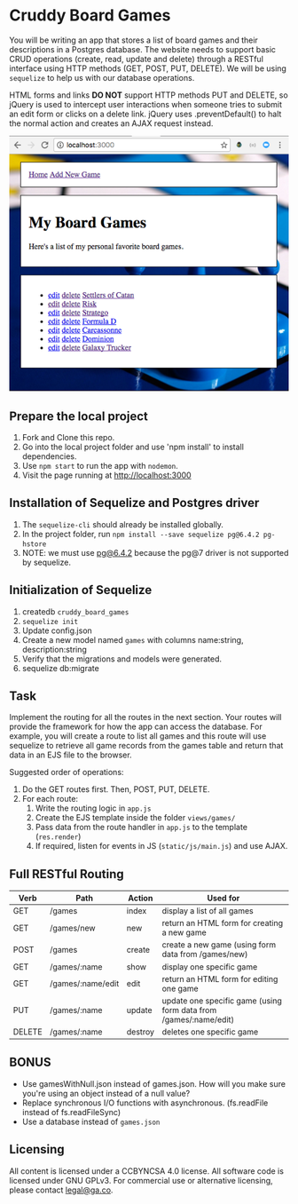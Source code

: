 # Cruddy Board Games
You will be writing an app that stores a list of board games and their descriptions in a Postgres database. The website needs to support basic CRUD operations (create, read, update and delete) through a RESTful interface using HTTP methods (GET, POST, PUT, DELETE). We will be using `sequelize` to help us with our database operations.

HTML forms and links **DO NOT** support HTTP methods PUT and DELETE, so jQuery is used to intercept user interactions when someone tries to submit an edit form or clicks on a delete link. jQuery uses .preventDefault() to halt the normal action and creates an AJAX request instead.

![screenshot](screenshot.png)

## Prepare the local project
1. Fork and Clone this repo.
2. Go into the local project folder and use 'npm install' to install dependencies.
3. Use `npm start` to run the app with `nodemon`.
4. Visit the page running at <http://localhost:3000>

## Installation of Sequelize and Postgres driver
1. The `sequelize-cli` should already be installed globally.
2. In the project folder, run `npm install --save sequelize pg@6.4.2 pg-hstore`
3. NOTE: we must use pg@6.4.2 because the pg@7 driver is not supported by sequelize.

## Initialization of Sequelize
1. createdb `cruddy_board_games`
2. `sequelize init`
3. Update config.json
4. Create a new model named `games` with columns name:string, description:string
5. Verify that the migrations and models were generated.
6. sequelize db:migrate

## Task
Implement the routing for all the routes in the next section. Your routes will provide the framework for how the app can access the database. For example, you will create a route to list all games and this route will use sequelize to retrieve all game records from the games table and return that data in an EJS file to the browser.

Suggested order of operations:

1. Do the GET routes first. Then, POST, PUT, DELETE.
2. For each route:
    1. Write the routing logic in `app.js`
    2. Create the EJS template inside the folder `views/games/`
    3. Pass data from the route handler in `app.js` to the template (`res.render`)
    4. If required, listen for events in JS (`static/js/main.js`) and use AJAX.

## Full RESTful Routing

| Verb | Path | Action | Used for |
|------|------|--------|----------|
| GET | /games | index | display a list of all games |
| GET | /games/new | new | return an HTML form for creating a new game |
| POST | /games | create | create a new game (using form data from /games/new) |
| GET | /games/:name | show | display one specific game |
| GET | /games/:name/edit | edit | return an HTML form for editing one game |
| PUT | /games/:name | update | update one specific game (using form data from /games/:name/edit) |
| DELETE | /games/:name | destroy | deletes one specific game |

## BONUS

* Use gamesWithNull.json instead of games.json. How will you make sure you're using an object instead of a null value?
* Replace synchronous I/O functions with asynchronous. (fs.readFile instead of fs.readFileSync)
* Use a database instead of `games.json`

## Licensing
All content is licensed under a CC­BY­NC­SA 4.0 license.
All software code is licensed under GNU GPLv3. For commercial use or alternative licensing, please contact legal@ga.co.
